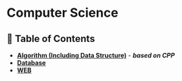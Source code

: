 # Computer Science

## :memo: Table of Contents
- [**Algorithm (Including Data Structure)**](https://github.com/lsw6684/ComputerScience/tree/master/ALGORITHM%20(Including%20Data%20Structure)) - ***based on CPP***
- [**Database**](https://github.com/lsw6684/ComputerScience/tree/master/Database)
- [**WEB**](https://github.com/lsw6684/ComputerScience/tree/master/WEB)